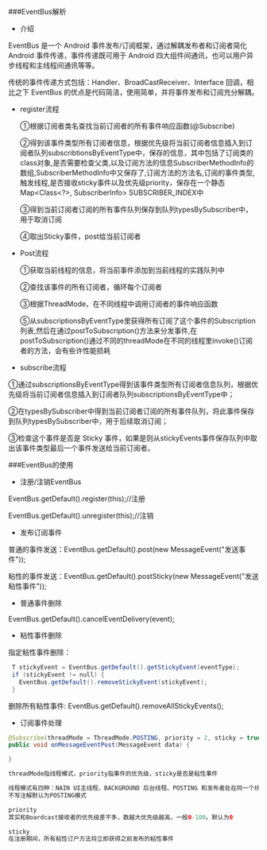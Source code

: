 ###EventBus解析

- 介绍

EventBus 是一个 Android 事件发布/订阅框架，通过解耦发布者和订阅者简化 Android 事件传递，事件传递既可用于 Android 四大组件间通讯，也可以用户异步线程和主线程间通讯等等。

传统的事件传递方式包括：Handler、BroadCastReceiver、Interface 回调，相比之下 EventBus 的优点是代码简洁，使用简单，并将事件发布和订阅充分解耦。

- register流程

	①根据订阅者类名查找当前订阅者的所有事件响应函数(@Subscribe)
	
	②得到该事件类型所有订阅者信息，根据优先级将当前订阅者信息插入到订阅者队列subscribtionsByEventType中，保存的信息，其中包括了订阅类的class对象,是否需要检查父类,以及订阅方法的信息SubscriberMethodInfo的数组,SubscriberMethodInfo中又保存了,订阅方法的方法名,订阅的事件类型,触发线程,是否接收sticky事件以及优先级priority，保存在一个静态Map<Class<?>, SubscriberInfo> SUBSCRIBER_INDEX中
	
	③得到当前订阅者订阅的所有事件队列保存到队列typesBySubscriber中，用于取消订阅
	
	④取出Sticky事件，post给当前订阅者
	



	
- Post流程
  
   ①获取当前线程的信息，将当前事件添加到当前线程的实践队列中
     
   ②查找该事件的所有订阅者，循环每个订阅者
   
   ③根据ThreadMode，在不同线程中调用订阅者的事件响应函数
   
   	⑤从subscriptionsByEventType里获得所有订阅了这个事件的Subscription列表,然后在通过postToSubscription()方法来分发事件,在postToSubscription()通过不同的threadMode在不同的线程里invoke()订阅者的方法，会有些许性能损耗
   
-  subscribe流程

  ①通过subscriptionsByEventType得到该事件类型所有订阅者信息队列，根据优先级将当前订阅者信息插入到订阅者队列subscriptionsByEventType中；
  
  ②在typesBySubscriber中得到当前订阅者订阅的所有事件队列，将此事件保存到队列typesBySubscriber中，用于后续取消订阅；

  ③检查这个事件是否是 Sticky 事件，如果是则从stickyEvents事件保存队列中取出该事件类型最后一个事件发送给当前订阅者。

###EventBus的使用

- 注册/注销EventBus

EventBus.getDefault().register(this);//注册

EventBus.getDefault().unregister(this);//注销

- 发布订阅事件

普通的事件发送：EventBus.getDefault().post(new MessageEvent("发送事件"));

粘性的事件发送：EventBus.getDefault().postSticky(new MessageEvent("发送粘性事件"));


- 普通事件删除

EventBus.getDefault().cancelEventDelivery(event);

- 粘性事件删除

指定粘性事件删除：


```java
 T stickyEvent = EventBus.getDefault().getStickyEvent(eventType); 
 if (stickyEvent != null) {    
   EventBus.getDefault().removeStickyEvent(stickyEvent); 
 }
```
删除所有粘性事件: EventBus.getDefault().removeAllStickyEvents();


- 订阅事件处理

 ```java
 @Subscribe(threadMode = ThreadMode.POSTING, priority = 2, sticky = true)
 public void onMessageEventPost(MessageEvent data) {

 }
 
threadMode指线程模式，priority指事件的优先级，sticky是否是粘性事件

线程模式有四种：NAIN UI主线程、BACKGROUND 后台线程、POSTING 和发布者处在同一个线程、ASYNC 异步线程
不写注解默认为POSTING模式

priority
其实和Boardcast接收者的优先级差不多，数越大优先级越高，一般0-100。默认为0

sticky
在注册期间，所有粘性订户方法将立即获得之前发布的粘性事件





